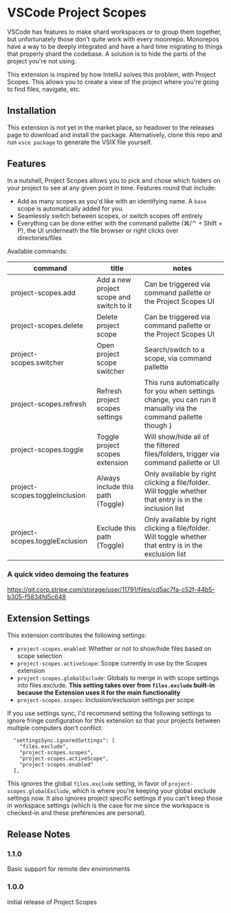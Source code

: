 # VSCode Project Scopes

VSCode has features to make shard workspaces or to group them together, but unfortunately those don't quite work with every moonrepo. Monorepos have a way to be deeply integrated and have a hard time migrating to things that properly shard the codebase. A solution is to hide the parts of the project you're not using.

This extension is inspired by how IntelliJ solves this problem, with Project Scopes. This allows you to create a view of the project where you're going to find files, navigate, etc.

## Installation

This extension is not yet in the market place, so headover to the releases page to download and install the package.
Alternatively, clone this repo and run `vsce package` to generate the VSIX file yourself.

## Features

In a nutshell, Project Scopes allows you to pick and chose which folders on your project to see at any given point in time. Features round that include:
  - Add as many scopes as you'd like with an identifying name. A `base` scope is automatically added for you.
  - Seamlessly switch between scopes, or switch scopes off entirely
  - Everything can be done either with the command pallette (⌘/⌃ + Shift + P), the UI underneath the file browser or right clicks over directories/files

Available commands:

| command | title | notes |
| ------- | ----- | ------ |
| project-scopes.add | Add a new project scope and switch to it | Can be triggered via command pallette or the Project Scopes UI |
| project-scopes.delete | Delete project scope | Can be triggered via command pallette or the Project Scopes UI |
| project-scopes.switcher | Open project scope switcher | Search/switch to a scope, via command pallette |
| project-scopes.refresh | Refresh project scopes settings | This runs automatically for you when settings change, you can run it manually via the command pallette though }|
| project-scopes.toggle | Toggle project scopes extension | Will show/hide all of the filtered files/folders, trigger via command pallette or UI |
| project-scopes.toggleInclusion | Always include this path (Toggle) | Only available  by right clicking a file/folder. Will toggle whether that entry is in the inclusion list |
| project-scopes.toggleExclusion | Exclude this path (Toggle) | Only available  by right clicking a file/folder. Will toggle whether that entry is in the exclusion list |

### A quick video demoing the features

https://git.corp.stripe.com/storage/user/11791/files/cd5ac7fa-c52f-44b5-b305-f5834fd5c648

## Extension Settings

This extension contributes the following settings:

  - `project-scopes.enabled`: Whether or not to show/hide files based on scope selection
  - `project-scopes.activeScope`: Scope currently in use by the Scopes extension
  - `project-scopes.globalExclude`: Globals to merge in with scope settings into files.exclude. **This setting takes over from `files.exclude` built-in because the Extension uses it for the main functionality**
  - `project-scopes.scopes`: Inclusion/exclusion settings per scope

If you use settings sync, I'd recommend setting the following settings to ignore fringe configuration for this extension so that your projects between multiple computers don't conflict:

```
  "settingsSync.ignoredSettings": [
    "files.exclude",
    "project-scopes.scopes",
    "project-scopes.activeScope",
    "project-scopes.enabled"
  ],
```

This ignores the global `files.exclude` setting, in favor of `project-scopes.globalExclude`, which is where you're keeping your global exclude settings now. It also ignores project specific settings if you can't keep those in workspace settings (which is the case for me since the workspace is checked-in and these preferences are personal).

## Release Notes

### 1.1.0
Basic support for remote dev environments

### 1.0.0

Initial release of Project Scopes
